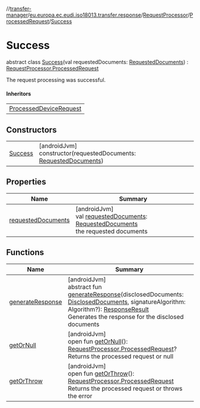 //[transfer-manager](../../../../../index.md)/[eu.europa.ec.eudi.iso18013.transfer.response](../../../index.md)/[RequestProcessor](../../index.md)/[ProcessedRequest](../index.md)/[Success](index.md)

# Success

abstract class [Success](index.md)(val
requestedDocuments: [RequestedDocuments](../../../-requested-documents/index.md)) : [RequestProcessor.ProcessedRequest](../index.md)

The request processing was successful.

#### Inheritors

|                                                                                                                              |
|------------------------------------------------------------------------------------------------------------------------------|
| [ProcessedDeviceRequest](../../../../eu.europa.ec.eudi.iso18013.transfer.response.device/-processed-device-request/index.md) |

## Constructors

|                        |                                                                                                               |
|------------------------|---------------------------------------------------------------------------------------------------------------|
| [Success](-success.md) | [androidJvm]<br>constructor(requestedDocuments: [RequestedDocuments](../../../-requested-documents/index.md)) |

## Properties

| Name                                         | Summary                                                                                                                                                   |
|----------------------------------------------|-----------------------------------------------------------------------------------------------------------------------------------------------------------|
| [requestedDocuments](requested-documents.md) | [androidJvm]<br>val [requestedDocuments](requested-documents.md): [RequestedDocuments](../../../-requested-documents/index.md)<br>the requested documents |

## Functions

| Name                                     | Summary                                                                                                                                                                                                                                                                                             |
|------------------------------------------|-----------------------------------------------------------------------------------------------------------------------------------------------------------------------------------------------------------------------------------------------------------------------------------------------------|
| [generateResponse](generate-response.md) | [androidJvm]<br>abstract fun [generateResponse](generate-response.md)(disclosedDocuments: [DisclosedDocuments](../../../-disclosed-documents/index.md), signatureAlgorithm: Algorithm?): [ResponseResult](../../../-response-result/index.md)<br>Generates the response for the disclosed documents |
| [getOrNull](../get-or-null.md)           | [androidJvm]<br>open fun [getOrNull](../get-or-null.md)(): [RequestProcessor.ProcessedRequest](../index.md)?<br>Returns the processed request or null                                                                                                                                               |
| [getOrThrow](../get-or-throw.md)         | [androidJvm]<br>open fun [getOrThrow](../get-or-throw.md)(): [RequestProcessor.ProcessedRequest](../index.md)<br>Returns the processed request or throws the error                                                                                                                                  |
